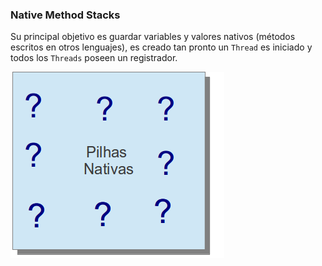 ### Native Method Stacks


Su principal objetivo es guardar variables y valores nativos (métodos escritos en otros lenguajes), es creado tan pronto un `Thread` es iniciado y todos los `Threads` poseen un registrador.



![Pila nativa](imagens/chapter_3_7.png)